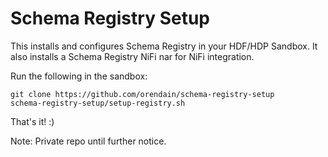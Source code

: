 # Schema Registry Setup

This installs and configures Schema Registry in your HDF/HDP Sandbox.  It also installs a Schema Registry NiFi nar for NiFi integration.

Run the following in the sandbox:
```
git clone https://github.com/orendain/schema-registry-setup
schema-registry-setup/setup-registry.sh
```

That's it! :)

Note: Private repo until further notice.

